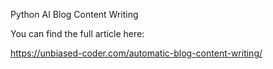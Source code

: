 Python AI Blog Content Writing

You can find the full article here:

https://unbiased-coder.com/automatic-blog-content-writing/
